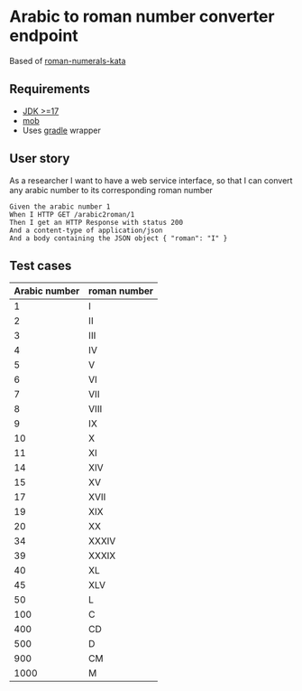 # Arabic to roman number converter endpoint

Based of [roman-numerals-kata](https://kata-log.rocks/roman-numerals-kata)

## Requirements

- [JDK >=17](https://adoptium.net/)
- [mob](https://mob.sh/)
- Uses [gradle](https://gradle.org/) wrapper 

## User story


As a researcher I want to have a web service interface,
so that I can convert any arabic number to its corresponding roman
number

```gherkin
Given the arabic number 1
When I HTTP GET /arabic2roman/1
Then I get an HTTP Response with status 200
And a content-type of application/json
And a body containing the JSON object { "roman": "I" }
```

## Test cases

| Arabic number | roman number |
|---------------|--------------|
| 1             | I            |
| 2             | II           |
| 3             | III          |
| 4             | IV           |
| 5             | V            |
| 6             | VI           |
| 7             | VII          |
| 8             | VIII         |
| 9             | IX           |
| 10            | X            |
| 11            | XI           |
| 14            | XIV          |
| 15            | XV           |
| 17            | XVII         |
| 19            | XIX          |
| 20            | XX           |
| 34            | XXXIV        |
| 39            | XXXIX        |
| 40            | XL           |
| 45            | XLV          |
| 50            | L            |
| 100           | C            |
| 400           | CD           |
| 500           | D            |
| 900           | CM           |
| 1000          | M            |
